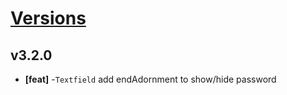 # [Versions](https://github.com/Tracktor/design-system/releases)

## v3.2.0
- **[feat]** -`Textfield` add endAdornment to show/hide password
